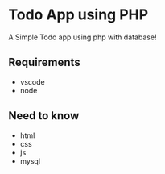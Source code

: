 # Todo App using PHP
A Simple Todo app using php with database!

## Requirements
* vscode
* node

## Need to know
* html
* css
* js
* mysql